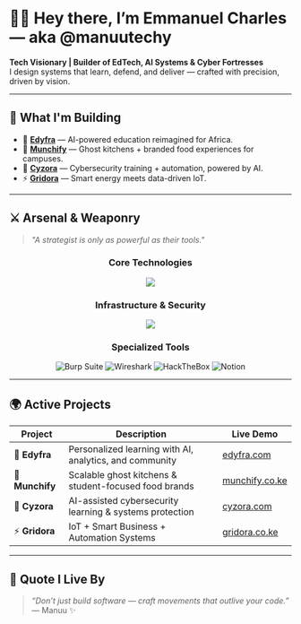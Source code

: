 # 👋🏽 Hey there, I’m Emmanuel Charles — aka @manuutechy

**Tech Visionary | Builder of EdTech, AI Systems & Cyber Fortresses**  
I design systems that learn, defend, and deliver — crafted with precision, driven by vision.

---

## 🚀 What I'm Building
- 🔬 [**Edyfra**](https://edyfra.com) — AI-powered education reimagined for Africa.
- 🍔 [**Munchify**](https://munchify.co.ke) — Ghost kitchens + branded food experiences for campuses.
- 🔐 [**Cyzora**](https://cyzora.com) — Cybersecurity training + automation, powered by AI.
- ⚡ [**Gridora**](https://gridora.co.ke) — Smart energy meets data-driven IoT.

---


## ⚔️ Arsenal & Weaponry

> *"A strategist is only as powerful as their tools."*

<div align="center">

### Core Technologies
<img src="https://skillicons.dev/icons?i=react,nextjs,laravel,python,js,ts,tailwind,figma" />

### Infrastructure & Security
<img src="https://skillicons.dev/icons?i=firebase,mysql,postgres,docker,linux,bash,git,github" />

### Specialized Tools
![Burp Suite](https://img.shields.io/badge/Burp_Suite-FF6633?style=for-the-badge&logo=burpsuite&logoColor=white)
![Wireshark](https://img.shields.io/badge/Wireshark-1679A7?style=for-the-badge&logo=wireshark&logoColor=white)
![HackTheBox](https://img.shields.io/badge/HackTheBox-9FEF00?style=for-the-badge&logo=hackthebox&logoColor=black)
![Notion](https://img.shields.io/badge/Notion-000000?style=for-the-badge&logo=notion&logoColor=white)

</div>




---

## 🌍 Active Projects
| Project     | Description | Live Demo |
|-------------|-------------|-----------|
| 🧠 **Edyfra**    | Personalized learning with AI, analytics, and community | [edyfra.com](https://edyfra.com) |
| 🍔 **Munchify**  | Scalable ghost kitchens & student-focused food brands | [munchify.co.ke](https://munchify.co.ke) |
| 🔐 **Cyzora**    | AI-assisted cybersecurity learning & systems protection | [cyzora.com](https://cyzora.com) |
| ⚡ **Gridora**   | IoT + Smart Business + Automation Systems | [gridora.co.ke](https://gridora.co.ke) |

---

## 📌 Quote I Live By
> _“Don’t just build software — craft movements that outlive your code.”_  
> — Manuu ✨

